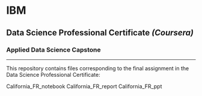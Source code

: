 # IBM 
## Data Science Professional Certificate _(Coursera)_
### Applied Data Science Capstone
_________________________________________
This repository contains files corresponding to the final assignment in the Data Science Professional Certificate:


California_FR_notebook
California_FR_report
California_FR_ppt
